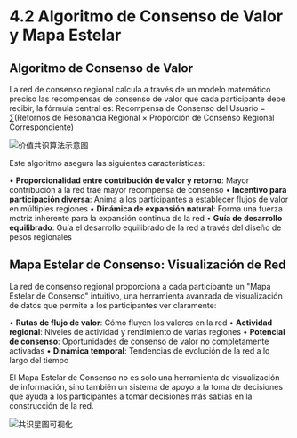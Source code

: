 # 4.2 Algoritmo de Consenso de Valor y Mapa Estelar

## Algoritmo de Consenso de Valor

La red de consenso regional calcula a través de un modelo matemático preciso las recompensas de consenso de valor que cada participante debe recibir, la fórmula central es: Recompensa de Consenso del Usuario = ∑(Retornos de Resonancia Regional × Proporción de Consenso Regional Correspondiente)

![价值共识算法示意图](/images/图8.svg)

Este algoritmo asegura las siguientes características:

• **Proporcionalidad entre contribución de valor y retorno**: Mayor contribución a la red trae mayor recompensa de consenso
• **Incentivo para participación diversa**: Anima a los participantes a establecer flujos de valor en múltiples regiones
• **Dinámica de expansión natural**: Forma una fuerza motriz inherente para la expansión continua de la red
• **Guía de desarrollo equilibrado**: Guía el desarrollo equilibrado de la red a través del diseño de pesos regionales

## Mapa Estelar de Consenso: Visualización de Red

La red de consenso regional proporciona a cada participante un "Mapa Estelar de Consenso" intuitivo, una herramienta avanzada de visualización de datos que permite a los participantes ver claramente:

• **Rutas de flujo de valor**: Cómo fluyen los valores en la red
• **Actividad regional**: Niveles de actividad y rendimiento de varias regiones
• **Potencial de consenso**: Oportunidades de consenso de valor no completamente activadas
• **Dinámica temporal**: Tendencias de evolución de la red a lo largo del tiempo

El Mapa Estelar de Consenso no es solo una herramienta de visualización de información, sino también un sistema de apoyo a la toma de decisiones que ayuda a los participantes a tomar decisiones más sabias en la construcción de la red.

![共识星图可视化](/images/图9.svg)